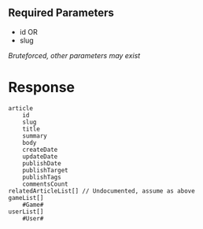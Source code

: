 ## Required Parameters
- id OR
- slug

_Bruteforced, other parameters may exist_

# Response
```
article
    id
    slug
    title
    summary
    body
    createDate
    updateDate
    publishDate
    publishTarget
    publishTags
    commentsCount
relatedArticleList[] // Undocumented, assume as above
gameList[]
    #Game#
userList[]
    #User#
```